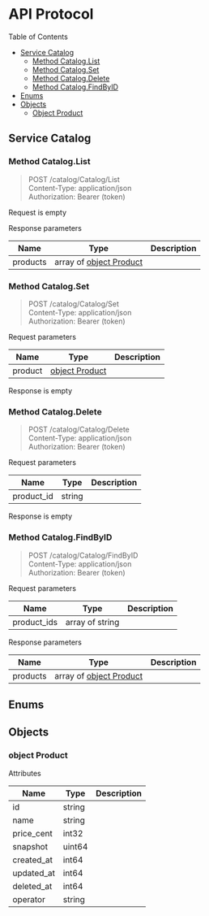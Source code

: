 # API Protocol

Table of Contents

* [Service Catalog](#service-catalog)
    * [Method Catalog.List](#method-cataloglist)
    * [Method Catalog.Set](#method-catalogset)
    * [Method Catalog.Delete](#method-catalogdelete)
    * [Method Catalog.FindByID](#method-catalogfindbyid)
* [Enums](#enums)
* [Objects](#objects)
    * [Object Product](#object-product)




## Service Catalog



### Method Catalog.List

> POST /catalog/Catalog/List <br/>
> Content-Type: application/json <br/>
> Authorization: Bearer (token) <br/>



Request is empty

Response parameters

|   Name    |   Type    |  Description |
| --------- | --------- | ------------ |
| products | array of [object Product](#object-product) |  |


### Method Catalog.Set

> POST /catalog/Catalog/Set <br/>
> Content-Type: application/json <br/>
> Authorization: Bearer (token) <br/>



Request parameters

|   Name    |   Type    |  Description |
| --------- | --------- | ------------ |
| product | [object Product](#object-product) |  |

Response is empty


### Method Catalog.Delete

> POST /catalog/Catalog/Delete <br/>
> Content-Type: application/json <br/>
> Authorization: Bearer (token) <br/>



Request parameters

|   Name    |   Type    |  Description |
| --------- | --------- | ------------ |
| product_id | string |  |

Response is empty


### Method Catalog.FindByID

> POST /catalog/Catalog/FindByID <br/>
> Content-Type: application/json <br/>
> Authorization: Bearer (token) <br/>



Request parameters

|   Name    |   Type    |  Description |
| --------- | --------- | ------------ |
| product_ids | array of string |  |

Response parameters

|   Name    |   Type    |  Description |
| --------- | --------- | ------------ |
| products | array of [object Product](#object-product) |  |





## Enums

## Objects

### object Product



Attributes

|   Name    |   Type    |  Description |
| --------- | --------- | ------------ |
| id | string |  |
| name | string |  |
| price_cent | int32 |  |
| snapshot | uint64 |  |
| created_at | int64 |  |
| updated_at | int64 |  |
| deleted_at | int64 |  |
| operator | string |  |

